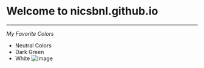 # Welcome to nicsbnl.github.io
_ _ _
*My Favorite Colors*
- Neutral Colors
- Dark Green
- White
![image](https://user-images.githubusercontent.com/118245558/202370391-f9a7e844-1b1d-4e93-aefa-2326244c0346.png)
